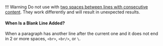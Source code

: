 !!! Warning
    Do not use with [two spaces between lines with consecutive content](./content-rules.md#two-spaces-between-lines-with-content). They work differently and will result in unexpected results.

#### When Is a Blank Line Added?

When a paragraph has another line after the current one and it does not end in 2 or more spaces, `<br>`, `<br/>`, or `\`.
